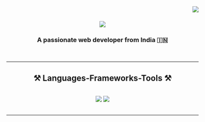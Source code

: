 <img align="right" src="https://api.visitorbadge.io/api/visitors?path=https%3A%2F%2Fgithub.com%2FTrueCoder2&countColor=%2337d67a&style=flat&labelStyle=upper" />

<h1 align="center">
    <img src="https://readme-typing-svg.herokuapp.com/?font=Righteous&size=35&center=true&vCenter=true&width=500&height=70&duration=4000&lines=Hi+There!+👋;+I'm+Abhishek+Bhatt!;" />
</h1>


<h3 align="center">A passionate web developer from India 🇮🇳</h3>

<br/>
 <hr/>
 
<h2 align="center">⚒️ Languages-Frameworks-Tools ⚒️</h2>
<br/>
<div align="center">
    <img src="https://skillicons.dev/icons?i=html,css,bootstrap,tailwind,mui,figma,git,github,vscode" />
    <img src="https://skillicons.dev/icons?i=javascript,typescript,react,nodejs,express,nextjs,firebase,mongodb,mysql,Postgres,c,java," /><br>
</div>

<br/>
<hr/>

